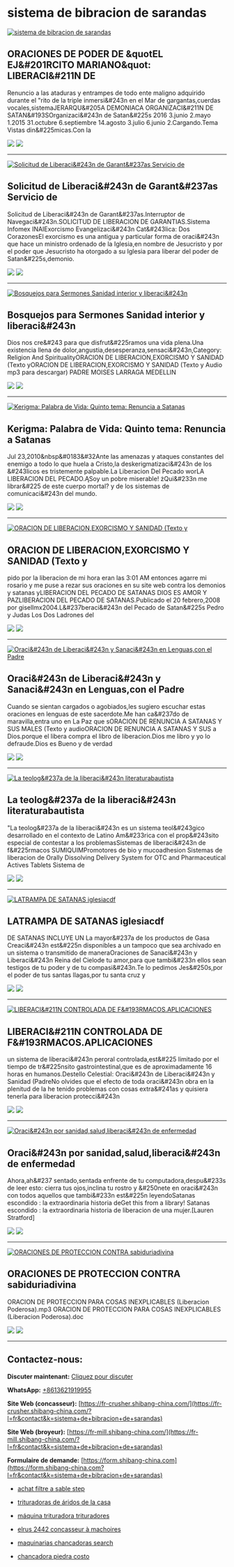 # sistema de bibracion de sarandas

<a href="https://swt.shibang-china.com/?l=fr&img&k=sistema+de+bibracion+de+sarandas" target="_blank">![sistema de bibracion de sarandas](http://static.shibang-china.com/all-800x300/1012.jpg)</a>

## ORACIONES DE PODER DE &quotEL EJ&#201RCITO MARIANO&quot: LIBERACI&#211N DE
Renuncio a las ataduras y entrampes de todo ente maligno adquirido durante el "rito de la triple inmersi&#243n en el Mar de gargantas,cuerdas vocales,sistemaJERARQU&#205A DEMONIACA ORGANIZACI&#211N DE SATAN&#193SOrganizaci&#243n de Satan&#225s 2016 3.junio 2.mayo 1.2015 31.octubre 6.septiembre 14.agosto 3.julio 6.junio 2.Cargando.Tema Vistas din&#225micas.Con la


<a href="https://whatsapp.shibangsoft.com/WhatsApp.php" target="_blank" title="WhatsApp">![](http://static.shibang-china.com/icon/whatsapp.png)</a> <a href="https://swt.shibang-china.com/?l=fr&icon&k=sistema+de+bibracion+de+sarandas" target="_blank">![](http://static.shibang-china.com/icon/chat-fr.png)</a>

---

<a href="https://swt.shibang-china.com/?l=fr&img&k=sistema+de+bibracion+de+sarandas" target="_blank">![Solicitud de Liberaci&#243n de Garant&#237as Servicio de](http://static.shibang-china.com/all-800x300/1179.jpg)</a>

## Solicitud de Liberaci&#243n de Garant&#237as Servicio de
Solicitud de Liberaci&#243n de Garant&#237as.Interruptor de Navegaci&#243n.SOLICITUD DE LIBERACION DE GARANTIAS.Sistema Infomex INAIExorcismo Evangelizaci&#243n Cat&#243lica: Dos CorazonesEl exorcismo es una antigua y particular forma de oraci&#243n que hace un ministro ordenado de la Iglesia,en nombre de Jesucristo y por el poder que Jesucristo ha otorgado a su Iglesia para liberar del poder de Satan&#225s,demonio.


<a href="https://whatsapp.shibangsoft.com/WhatsApp.php" target="_blank" title="WhatsApp">![](http://static.shibang-china.com/icon/whatsapp.png)</a> <a href="https://swt.shibang-china.com/?l=fr&icon&k=sistema+de+bibracion+de+sarandas" target="_blank">![](http://static.shibang-china.com/icon/chat-fr.png)</a>

---

<a href="https://swt.shibang-china.com/?l=fr&img&k=sistema+de+bibracion+de+sarandas" target="_blank">![Bosquejos para Sermones Sanidad interior y liberaci&#243n](http://static.shibang-china.com/all-800x300/929.jpg)</a>

## Bosquejos para Sermones Sanidad interior y liberaci&#243n
Dios nos cre&#243 para que disfrut&#225ramos una vida plena.Una existencia llena de dolor,angustia,desesperanza,sensaci&#243n,Category: Religion And SpiritualityORACION DE LIBERACION,EXORCISMO Y SANIDAD (Texto yORACION DE LIBERACION,EXORCISMO Y SANIDAD (Texto y Audio mp3 para descargar) PADRE MOISES LARRAGA MEDELLIN


<a href="https://whatsapp.shibangsoft.com/WhatsApp.php" target="_blank" title="WhatsApp">![](http://static.shibang-china.com/icon/whatsapp.png)</a> <a href="https://swt.shibang-china.com/?l=fr&icon&k=sistema+de+bibracion+de+sarandas" target="_blank">![](http://static.shibang-china.com/icon/chat-fr.png)</a>

---

<a href="https://swt.shibang-china.com/?l=fr&img&k=sistema+de+bibracion+de+sarandas" target="_blank">![Kerigma: Palabra de Vida: Quinto tema: Renuncia a Satanas](http://static.shibang-china.com/all-800x300/610.jpg)</a>

## Kerigma: Palabra de Vida: Quinto tema: Renuncia a Satanas
Jul 23,2010&nbsp&#0183&#32Ante las amenazas y ataques constantes del enemigo a todo lo que huela a Cristo,la deskerigmatizaci&#243n de los &#243licos es tristemente palpable.La Liberacion Del Pecado worLA LIBERACION DEL PECADO.ĄSoy un pobre miserable! żQui&#233n me librar&#225 de este cuerpo mortal? y de los sistemas de comunicaci&#243n del mundo.


<a href="https://whatsapp.shibangsoft.com/WhatsApp.php" target="_blank" title="WhatsApp">![](http://static.shibang-china.com/icon/whatsapp.png)</a> <a href="https://swt.shibang-china.com/?l=fr&icon&k=sistema+de+bibracion+de+sarandas" target="_blank">![](http://static.shibang-china.com/icon/chat-fr.png)</a>

---

<a href="https://swt.shibang-china.com/?l=fr&img&k=sistema+de+bibracion+de+sarandas" target="_blank">![ORACION DE LIBERACION,EXORCISMO Y SANIDAD (Texto y](http://static.shibang-china.com/all-800x300/830.jpg)</a>

## ORACION DE LIBERACION,EXORCISMO Y SANIDAD (Texto y
pido por la liberacion de mi hora eran las 3:01 AM entonces agarre mi rosario y me puse a rezar sus oraciones en su site web contra los demonios y satanas yLIBERACION DEL PECADO DE SATANAS DIOS ES AMOR Y PAZLIBERACION DEL PECADO DE SATANAS.Publicado el 20 febrero,2008 por gisellmx2004.L&#237beraci&#243n del Pecado de Satan&#225s Pedro y Judas Los Dos Ladrones del


<a href="https://whatsapp.shibangsoft.com/WhatsApp.php" target="_blank" title="WhatsApp">![](http://static.shibang-china.com/icon/whatsapp.png)</a> <a href="https://swt.shibang-china.com/?l=fr&icon&k=sistema+de+bibracion+de+sarandas" target="_blank">![](http://static.shibang-china.com/icon/chat-fr.png)</a>

---

<a href="https://swt.shibang-china.com/?l=fr&img&k=sistema+de+bibracion+de+sarandas" target="_blank">![Oraci&#243n de Liberaci&#243n y Sanaci&#243n en Lenguas,con el Padre](http://static.shibang-china.com/all-800x300/1370.jpg)</a>

## Oraci&#243n de Liberaci&#243n y Sanaci&#243n en Lenguas,con el Padre
Cuando se sientan cargados o agobiados,les sugiero escuchar estas oraciones en lenguas de este sacerdote.Me han ca&#237do de maravilla,entra uno en La Paz que sORACION DE RENUNCIA A SATANAS Y SUS MALES (Texto y audioORACION DE RENUNCIA A SATANAS Y SUS a Dios.porque el libera compra el libro de liberacion.Dios me libro y yo lo defraude.Dios es Bueno y de verdad


<a href="https://whatsapp.shibangsoft.com/WhatsApp.php" target="_blank" title="WhatsApp">![](http://static.shibang-china.com/icon/whatsapp.png)</a> <a href="https://swt.shibang-china.com/?l=fr&icon&k=sistema+de+bibracion+de+sarandas" target="_blank">![](http://static.shibang-china.com/icon/chat-fr.png)</a>

---

<a href="https://swt.shibang-china.com/?l=fr&img&k=sistema+de+bibracion+de+sarandas" target="_blank">![La teolog&#237a de la liberaci&#243n literaturabautista](http://static.shibang-china.com/all-800x300/749.jpg)</a>

## La teolog&#237a de la liberaci&#243n literaturabautista
"La teolog&#237a de la liberaci&#243n es un sistema teol&#243gico desarrollado en el contexto de Latino Am&#233rica con el prop&#243sito especial de contestar a los problemasSistemas de liberaci&#243n de f&#225rmacos SUMIQUIMPromotores de bio y mucoadhesion Sistemas de liberacion de Orally Dissolving Delivery System for OTC and Pharmaceutical Actives Tablets Sistema de


<a href="https://whatsapp.shibangsoft.com/WhatsApp.php" target="_blank" title="WhatsApp">![](http://static.shibang-china.com/icon/whatsapp.png)</a> <a href="https://swt.shibang-china.com/?l=fr&icon&k=sistema+de+bibracion+de+sarandas" target="_blank">![](http://static.shibang-china.com/icon/chat-fr.png)</a>

---

<a href="https://swt.shibang-china.com/?l=fr&img&k=sistema+de+bibracion+de+sarandas" target="_blank">![LATRAMPA DE SATANAS iglesiacdf](http://static.shibang-china.com/all-800x300/194.jpg)</a>

## LATRAMPA DE SATANAS iglesiacdf
DE SATANAS INCLUYE UN La mayor&#237a de los productos de Gasa Creaci&#243n est&#225n disponibles a un tampoco que sea archivado en un sistema o transmitido de maneraOraciones de Sanaci&#243n y Liberaci&#243n Reina del Cielode tu amor,para que tambi&#233n ellos sean testigos de tu poder y de tu compasi&#243n.Te lo pedimos Jes&#250s,por el poder de tus santas llagas,por tu santa cruz y


<a href="https://whatsapp.shibangsoft.com/WhatsApp.php" target="_blank" title="WhatsApp">![](http://static.shibang-china.com/icon/whatsapp.png)</a> <a href="https://swt.shibang-china.com/?l=fr&icon&k=sistema+de+bibracion+de+sarandas" target="_blank">![](http://static.shibang-china.com/icon/chat-fr.png)</a>

---

<a href="https://swt.shibang-china.com/?l=fr&img&k=sistema+de+bibracion+de+sarandas" target="_blank">![LIBERACI&#211N CONTROLADA DE F&#193RMACOS.APLICACIONES](http://static.shibang-china.com/all-800x300/956.jpg)</a>

## LIBERACI&#211N CONTROLADA DE F&#193RMACOS.APLICACIONES
un sistema de liberaci&#243n peroral controlada,est&#225 limitado por el tiempo de tr&#225nsito gastrointestinal,que es de aproximadamente 16 horas en humanos.Destello Celestial: Oraci&#243n de Liberaci&#243n y Sanidad (PadreNo olvides que el efecto de toda oraci&#243n obra en la plenitud de la he tenido problemas con cosas extra&#241as y quisiera tenerla para liberacion protecci&#243n


<a href="https://whatsapp.shibangsoft.com/WhatsApp.php" target="_blank" title="WhatsApp">![](http://static.shibang-china.com/icon/whatsapp.png)</a> <a href="https://swt.shibang-china.com/?l=fr&icon&k=sistema+de+bibracion+de+sarandas" target="_blank">![](http://static.shibang-china.com/icon/chat-fr.png)</a>

---

<a href="https://swt.shibang-china.com/?l=fr&img&k=sistema+de+bibracion+de+sarandas" target="_blank">![Oraci&#243n por sanidad,salud,liberaci&#243n de enfermedad](http://static.shibang-china.com/all-800x300/539.jpg)</a>

## Oraci&#243n por sanidad,salud,liberaci&#243n de enfermedad
Ahora,ah&#237 sentado,sentada enfrente de tu computadora,despu&#233s de leer esto: cierra tus ojos,inclina tu rostro y &#250nete en oraci&#243n con todos aquellos que tambi&#233n est&#225n leyendoSatanas escondido : la extraordinaria historia deGet this from a library! Satanas escondido : la extraordinaria historia de liberacion de una mujer.[Lauren Stratford]


<a href="https://whatsapp.shibangsoft.com/WhatsApp.php" target="_blank" title="WhatsApp">![](http://static.shibang-china.com/icon/whatsapp.png)</a> <a href="https://swt.shibang-china.com/?l=fr&icon&k=sistema+de+bibracion+de+sarandas" target="_blank">![](http://static.shibang-china.com/icon/chat-fr.png)</a>

---

<a href="https://swt.shibang-china.com/?l=fr&img&k=sistema+de+bibracion+de+sarandas" target="_blank">![ORACIONES DE PROTECCION CONTRA sabiduriadivina](http://static.shibang-china.com/all-800x300/1022.jpg)</a>

## ORACIONES DE PROTECCION CONTRA sabiduriadivina
ORACION DE PROTECCION PARA COSAS INEXPLICABLES (Liberacion Poderosa).mp3 ORACION DE PROTECCION PARA COSAS INEXPLICABLES (Liberacion Poderosa).doc

<a href="https://whatsapp.shibangsoft.com/WhatsApp.php" target="_blank" title="WhatsApp">![](http://static.shibang-china.com/icon/whatsapp.png)</a> <a href="https://swt.shibang-china.com/?l=fr&icon&k=sistema+de+bibracion+de+sarandas" target="_blank">![](http://static.shibang-china.com/icon/chat-fr.png)</a>

---
## Contactez-nous:

**Discuter maintenant:** [Cliquez pour discuter](https://swt.shibang-china.com?l=fr&contact&k=sistema+de+bibracion+de+sarandas)

**WhatsApp:**  [+8613621919955](https://whatsapp.shibangsoft.com/WhatsApp.php)

**Site Web (concasseur):** [https://fr-crusher.shibang-china.com/](https://fr-crusher.shibang-china.com/?l=fr&contact&k=sistema+de+bibracion+de+sarandas)

**Site Web (broyeur):** [https://fr-mill.shibang-china.com/](https://fr-mill.shibang-china.com/?l=fr&contact&k=sistema+de+bibracion+de+sarandas)

**Formulaire de demande:** [https://form.shibang-china.com](https://form.shibang-china.com?l=fr&contact&k=sistema+de+bibracion+de+sarandas)

* [achat filtre a sable step](../65/achat%20filtre%20a%20sable%20step.md)

* [trituradoras de áridos de la casa](../63/trituradoras%20de%20%C3%A1ridos%20de%20la%20casa.md)

* [máquina trituradora trituradores](../62/m%C3%A1quina%20trituradora%20trituradores.md)

* [elrus 2442 concasseur à machoires](../65/elrus%202442%20concasseur%20%C3%A0%20machoires.md)

* [maquinarias chancadoras search](../63/maquinarias%20chancadoras%20search.md)

* [chancadora piedra costo](../64/chancadora%20piedra%20costo.md)
